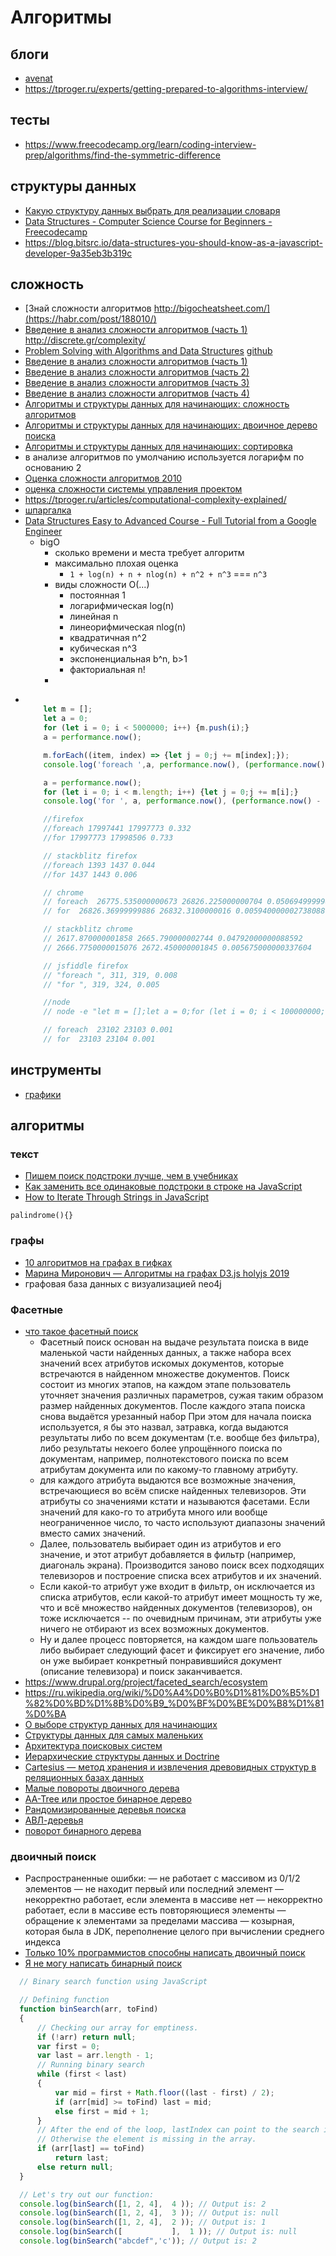 # Алгоритмы

## блоги

 * [avenat](https://habr.com/users/avenat/posts/)
 * https://tproger.ru/experts/getting-prepared-to-algorithms-interview/

## тесты

 * https://www.freecodecamp.org/learn/coding-interview-prep/algorithms/find-the-symmetric-difference

## структуры данных

 * [Какую структуру данных выбрать для реализации словаря](https://tproger.ru/explain/data-structures-for-dictionary/)
 * [Data Structures - Computer Science Course for Beginners - Freecodecamp](https://www.youtube.com/watch?v=zg9ih6SVACc)
 * https://blog.bitsrc.io/data-structures-you-should-know-as-a-javascript-developer-9a35eb3b319c

## сложность

 * [Знай сложности алгоритмов http://bigocheatsheet.com/](https://habr.com/post/188010/)
 * [ Введение в анализ сложности алгоритмов (часть 1) http://discrete.gr/complexity/ ](https://habr.com/post/196560/)
 * [Problem Solving with Algorithms and Data Structures](http://aliev.me/runestone/) [github]( https://github.com/aliev/runestone)
 * [Введение в анализ сложности алгоритмов (часть 1)](http://habrahabr.ru/post/196560/)
 * [Введение в анализ сложности алгоритмов (часть 2)](http://habrahabr.ru/post/195482/)
 * [Введение в анализ сложности алгоритмов (часть 3)](http://habrahabr.ru/post/195996/)
 * [Введение в анализ сложности алгоритмов (часть 4)](https://habr.com/post/196226/)
 * [Алгоритмы и структуры данных для начинающих: сложность алгоритмов](https://tproger.ru/translations/algorithms-and-data-structures/)
 * [Алгоритмы и структуры данных для начинающих: двоичное дерево поиска](https://tproger.ru/translations/binary-search-tree-for-beginners/)
 * [Алгоритмы и структуры данных для начинающих: сортировка](https://tproger.ru/translations/sorting-for-beginners/)
 * в анализе алгоритмов по умолчанию используется логарифм по основанию 2
 * [Оценка сложности алгоритмов 2010](https://habr.com/post/104219/)
 * [оценка сложности системы управления проектом](https://habr.com/post/282435/)
 * https://tproger.ru/articles/computational-complexity-explained/
 * [шпаргалка](https://www.bigocheatsheet.com/)
 * [Data Structures Easy to Advanced Course - Full Tutorial from a Google Engineer](https://www.youtube.com/watch?v=RBSGKlAvoiM)
	* bigO
		* сколько времени и места требует алгоритм
		* максимально плохая оценка
			* `1 + log(n) + n + nlog(n) + n^2 + n^3` === `n^3`
		* виды сложности O(...)
			* постоянная 1
			* логарифмическая log(n)
			* линейная n
			* линеорифмическая nlog(n)
			* квадратичная n^2
			* кубическая n^3
			* экспоненциальная b^n, b>1
			* факториальная n!
		*
 *
	```js

		let m = [];
		let a = 0;
		for (let i = 0; i < 5000000; i++) {m.push(i);}
		a = performance.now();

		m.forEach((item, index) => {let j = 0;j += m[index];});
		console.log('foreach ',a, performance.now(), (performance.now() - a) / 1000);

		a = performance.now();
		for (let i = 0; i < m.length; i++) {let j = 0;j += m[i];}
		console.log('for ', a, performance.now(), (performance.now() - a) / 1000);

		//firefox
		//foreach 17997441 17997773 0.332
		//for 17997773 17998506 0.733

		// stackblitz firefox
		//foreach 1393 1437 0.044
		//for 1437 1443 0.006

		// chrome
		// foreach  26775.535000000673 26826.225000000704 0.05069499999808613
		// for  26826.36999999886 26832.3100000016 0.005940000002738088

		// stackblitz chrome
		// 2617.870000001858 2665.790000002744 0.04792000000088592
		// 2666.7750000015076 2672.450000001845 0.005675000000337604

		// jsfiddle firefox
		// "foreach ", 311, 319, 0.008
		// "for ", 319, 324, 0.005

		//node
		// node -e "let m = [];let a = 0;for (let i = 0; i < 100000000; i++) {m.push(i);}a = process.hrtime()[0];m.forEach((item, index) => {let j = 0;j += m[index];});console.log('foreach ',a, process.hrtime()[0], (process.hrtime()[0] - a) / 1000);a = process.hrtime()[0];for (let i = 0; i < m.length; i++) {let j = 0;j += m[i];}console.log('for ', a, process.hrtime()[0], (process.hrtime()[0] - a) / 1000);"

		// foreach  23102 23103 0.001
		// for  23103 23104 0.001
	```

## инструменты

 * [графики](https://umath.ru/calc/graph/?&func=log(e,x);x%5E2;x;lg(x);)

## алгоритмы

### текст

* [Пишем поиск подстроки лучше, чем в учебниках](https://habr.com/ru/company/jugru/blog/491750/)
* [Как заменить все одинаковые подстроки в строке на JavaScript](https://tproger.ru/explain/replace-substrings-in-js/)
* [How to Iterate Through Strings in JavaScript](https://betterprogramming.pub/how-to-iterate-through-strings-in-javascript-65c51bb3ace5)

```
palindrome(){}

```

### графы

 * [10 алгоритмов на графах в гифках](https://proglib.io/p/graphs-algoguide/)
 * [Марина Миронович — Алгоритмы на графах D3.js holyjs 2019](https://www.youtube.com/watch?v=Q61wpfFnYYo)
 * графовая база данных с визуализацией neo4j

### Фасетные

 * [что такое фасетный поиск](http://www.sql.ru/forum/1063033/chto-takoe-fasetnyy-poisk)
	* Фасетный поиск основан на выдаче результата поиска в виде маленькой части найденных данных, а также набора всех значений всех атрибутов искомых документов, которые встречаются в найденном множестве документов. Поиск состоит из многих этапов, на каждом этапе пользователь уточняет значения различных параметров, сужая таким образом размер найденных документов. После каждого этапа поиска снова выдаётся урезанный набор
	При этом для начала поиска используется, я бы это назвал, затравка, когда выдаются результаты либо по всем документам (т.е. вообще без фильтра), либо результаты некоего более упрощённого поиска по документам, например, полнотекстового поиска по всем атрибутам документа или по какому-то главному атрибуту.
	* для каждого атрибута выдаются все возможные значения, встречающиеся во всём списке найденных телевизоров. Эти атрибуты со значениями кстати и называются фасетами. Если значений для како-го то атрибута много или вообще неограниченное число, то часто используют диапазоны значений вместо самих значений.
	* Далее, пользователь выбирает один из атрибутов и его значение, и этот атрибут добавляется в фильтр (например, диагональ экрана). Производится заново поиск всех подходящих телевизоров и построение списка всех атрибутов и их значений.
	* Если какой-то атрибут уже входит в фильтр, он исключается из списка атрибутов, если какой-то атрибут имеет мощность ту же, что и всё множество найденных документов (телевизоров), он тоже исключается -- по очевидным причинам, эти атрибуты уже ничего не отбирают из всех возможных документов.
	* Ну и далее процесс повторяется, на каждом шаге пользователь либо выбирает следующий фасет и фиксирует его значение,
	либо он уже выбирает конкретный понравившийся документ (описание телевизора) и поиск заканчивается.
 * https://www.drupal.org/project/faceted_search/ecosystem
 * https://ru.wikipedia.org/wiki/%D0%A4%D0%B0%D1%81%D0%B5%D1%82%D0%BD%D1%8B%D0%B9_%D0%BF%D0%BE%D0%B8%D1%81%D0%BA
 * [О выборе структур данных для начинающих](https://habr.com/post/339656/)
 * [Структуры данных для самых маленьких](https://habr.com/post/310794/)
 * [Архитектура поисковых систем](http://bazhenov.me/blog/2013/01/08/search-architecture.html)
 * [Иерархические структуры данных и Doctrine](https://habr.com/post/46659/)
 * [Cartesius — метод хранения и извлечения древовидных структур в реляционных базах данных](https://habr.com/post/264989/)
 * [Малые повороты двоичного дерева](https://learnc.info/adt/bst_rotations.html)
 * [AA-Tree или простое бинарное дерево](https://habr.com/post/110212/)
 * [Рандомизированные деревья поиска](https://habr.com/post/145388/)
 * [АВЛ-деревья](https://habr.com/post/150732/)
 * [поворот бинарного дерева](https://www.youtube.com/watch?v=Bcv243cpZbw)

### двоичный поиск

 * Распространенные ошибки:
    — не работает с массивом из 0/1/2 элементов
    — не находит первый или последний элемент
    — некорректно работает, если элемента в массиве нет
    — некорректно работает, если в массиве есть повторяющиеся элементы
    — обращение к элементами за пределами массива
    — козырная, которая была в JDK, переполнение целого при вычислении среднего индекса
  * [Только 10% программистов способны написать двоичный поиск](ttps://habr.com/post/91605/)
  * [Я не могу написать бинарный поиск](https://habr.com/post/146228/)

  ```js
    // Binary search function using JavaScript

    // Defining function
    function binSearch(arr, toFind)
    {
        // Checking our array for emptiness.
        if (!arr) return null;
        var first = 0;
        var last = arr.length - 1;
        // Running binary search
        while (first < last)
        {
            var mid = first + Math.floor((last - first) / 2);
            if (arr[mid] >= toFind) last = mid;
            else first = mid + 1;
        }
        // After the end of the loop, lastIndex can point to the search item.
        // Otherwise the element is missing in the array.
        if (arr[last] == toFind)
            return last;
        else return null;
    }

    // Let's try out our function:
    console.log(binSearch([1, 2, 4],  4 )); // Output is: 2
    console.log(binSearch([1, 2, 4],  3 )); // Output is: null
    console.log(binSearch([1, 2, 4],  2 )); // Output is: 1
    console.log(binSearch([           ],  1 )); // Output is: null
    console.log(binSearch("abcdef",'c')); // Output is: 2
  ```

